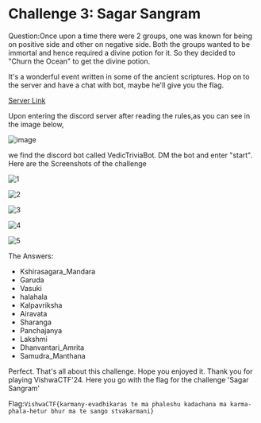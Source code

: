 # Challenge 3: Sagar Sangram
Question:Once upon a time there were 2 groups, one was known for being on positive side and other on negative side.
Both the groups wanted to be immortal and hence required a divine potion for it. So they decided to "Churn the Ocean"
to get the divine potion.

It's a wonderful event written in some of the ancient scriptures. 
Hop on to the server and have a chat with bot, maybe he'll give you the flag.

[Server Link](https://discord.com/invite/XWuMMwFA)

Upon entering the discord server after reading the rules,as you can see in the image below,

![image](https://github.com/PSrujanReddy/OnlineCTF-Writeups/assets/118731259/8111fc63-33eb-492e-8dfa-4fc41f43bbca)

we find the discord bot called VedicTriviaBot.
DM the bot and enter "start".
Here are the Screenshots of the challenge

![1](https://github.com/PSrujanReddy/OnlineCTF-Writeups/assets/118731259/eaa07a12-a12e-41cb-b318-02728ceff436)

![2](https://github.com/PSrujanReddy/OnlineCTF-Writeups/assets/118731259/ef73878a-356a-453c-9244-43d7fb2c4b41)

![3](https://github.com/PSrujanReddy/OnlineCTF-Writeups/assets/118731259/b83804d0-28a4-4ec9-ab06-ad71c68683eb)

![4](https://github.com/PSrujanReddy/OnlineCTF-Writeups/assets/118731259/75cddb17-7fd8-4c54-a9f8-4eca43ac031f)

![5](https://github.com/PSrujanReddy/OnlineCTF-Writeups/assets/118731259/b4103f77-10da-422a-8f4e-6a9e05ad873b)

The Answers:
- Kshirasagara_Mandara
- Garuda
- Vasuki
- halahala
- Kalpavriksha
- Airavata
- Sharanga
- Panchajanya
- Lakshmi
- Dhanvantari_Amrita
- Samudra_Manthana


Perfect. That's all about this challenge. Hope you enjoyed it.
Thank you for playing VishwaCTF'24. Here you go with the flag for the challenge 'Sagar Sangram'

Flag:``` VishwaCTF{karmany-evadhikaras te ma phaleshu kadachana ma karma-phala-hetur bhur ma te sango stvakarmani} ```
